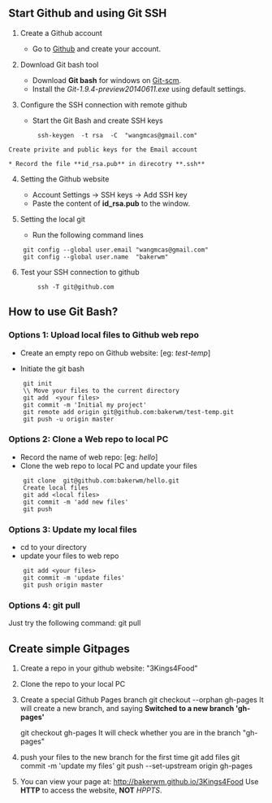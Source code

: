 ## Start Github and using Git SSH

1. Create a Github account
    * Go to [Github](https://github.com/) and create your account.

2. Download Git bash tool
    * Download **Git bash** for windows on [Git-scm](http://git-scm.com/downloads).
    * Install the *Git-1.9.4-preview20140611.exe* using default settings.

3. Configure the SSH connection with remote github
    * Start the Git Bash and create SSH keys
```
	    ssh-keygen  -t rsa  -C  "wangmcas@gmail.com"
```

	Create privite and public keys for the Email account

	* Record the file **id_rsa.pub** in direcotry **.ssh**

4. Setting the Github website
    * Account Settings -> SSH keys -> Add SSH key
    * Paste the content of **id_rsa.pub** to the window.

5. Setting the local git
    * Run the following command lines
```
	git config --global user.email "wangmcas@gmail.com"
	git config --global user.name  "bakerwm"
```
6. Test your SSH connection to github
```
        ssh -T git@github.com
```

## How to use Git Bash?
### Options 1: Upload local files to Github web repo

* Create an empty repo on Github website: [eg: *test-temp*]

* Initiate the git bash
```
    git init
    \\ Move your files to the current directory
    git add  <your files>
	git commit -m 'Initial my project'
	git remote add origin git@github.com:bakerwm/test-temp.git
	git push -u origin master
```

### Options 2: Clone a Web repo to local PC
* Record the name of web repo: [eg: *hello*]
* Clone the web repo to local PC and update your files
```
    git clone  git@github.com:bakerwm/hello.git
    Create local files
    git add <local files>
    git commit -m 'add new files'
    git push
```

### Options 3: Update my local files
* cd to your directory
* update your files to web repo 
```
    git add <your files>
    git commit -m 'update files'
    git push origin master
```

### Options 4: git pull
Just try the following command:
    git pull

## Create simple Gitpages

1. Create a repo in your github website: "3Kings4Food"
2. Clone the repo to your local PC
3. Create a special Github Pages branch
    git checkout --orphan  gh-pages
It will create a new branch, and saying **Switched to a new branch 'gh-pages'**

    git checkout gh-pages
It will check whether you are in the branch "gh-pages"

4. push your files to the new branch for the first time
    git add files
    git commit -m 'update my files'
    git push  --set-upstream origin gh-pages

5. You can view your page at: http://bakerwm.github.io/3Kings4Food
Use **HTTP** to access the website, **NOT** *HPPTS*.

